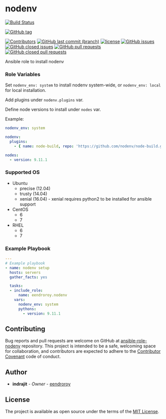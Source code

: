 # nodenv

[![Build Status](https://travis-ci.org/eendroroy/ansible-role-nodenv.svg?branch=master)](https://travis-ci.org/eendroroy/ansible-role-nodenv)


[![GitHub tag](https://img.shields.io/github/tag/eendroroy/ansible-role-nodenv.svg)](https://github.com/eendroroy/ansible-role-nodenv/tags)

[![Contributors](https://img.shields.io/github/contributors/eendroroy/ansible-role-nodenv.svg)](https://github.com/eendroroy/ansible-role-nodenv/graphs/contributors)
[![GitHub last commit (branch)](https://img.shields.io/github/last-commit/eendroroy/ansible-role-nodenv/master.svg)](https://github.com/eendroroy/ansible-role-nodenv)
[![license](https://img.shields.io/github/license/eendroroy/ansible-role-nodenv.svg)](https://github.com/eendroroy/ansible-role-nodenv/blob/master/LICENSE)
[![GitHub issues](https://img.shields.io/github/issues/eendroroy/ansible-role-nodenv.svg)](https://github.com/eendroroy/ansible-role-nodenv/issues)
[![GitHub closed issues](https://img.shields.io/github/issues-closed/eendroroy/ansible-role-nodenv.svg)](https://github.com/eendroroy/ansible-role-nodenv/issues?q=is%3Aissue+is%3Aclosed)
[![GitHub pull requests](https://img.shields.io/github/issues-pr/eendroroy/ansible-role-nodenv.svg)](https://github.com/eendroroy/ansible-role-nodenv/pulls)
[![GitHub closed pull requests](https://img.shields.io/github/issues-pr-closed/eendroroy/ansible-role-nodenv.svg)](https://github.com/eendroroy/ansible-role-nodenv/pulls?q=is%3Apr+is%3Aclosed)

Ansible role to install nodenv

### Role Variables

Set `nodenv_env: system` to install nodenv system-wide, or `nodenv_env: local` for local installation.

Add plugins under `nodenv.plugins` var.

Define node versions to install under `nodes` var.

Example:

```yml
nodenv_env: system

nodenv:
  plugins:
    - { name: node-build, repo: 'https://github.com/nodenv/node-build.git' }

nodes:
  - version: 9.11.1
```

### Supported OS

- Ubuntu
    - precise (12.04)
    - trusty  (14.04)
    - xenial  (16.04) - xenial requires python2 to be installed for ansible support
- CentOS
    - 6
    - 7
- RHEL
    - 6
    - 7

### Example Playbook

```yml
---
# Example playbook
- name: nodenv setup
  hosts: servers
  gather_facts: yes

  tasks:
  - include_role:
      name: eendroroy.nodenv
    vars:
      nodenv_env: system
      pythons:
        - version: 9.11.1
```

## Contributing

Bug reports and pull requests are welcome on GitHub at [ansible-role-nodenv](https://github.com/eendroroy/ansible-role-nodenv) repository.
This project is intended to be a safe, welcoming space for collaboration, and contributors are expected to adhere
to the [Contributor Covenant](http://contributor-covenant.org) code of conduct.

## Author

* **indrajit** - *Owner* - [eendroroy](https://github.com/eendroroy)

## License

The project is available as open source under the terms of the [MIT License](http://opensource.org/licenses/MIT).